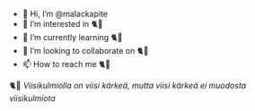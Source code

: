 - 👋 Hi, I’m @malackapite
- 👀 I’m interested in 🐈💨
- 🌱 I’m currently learning 🐈💨
- 💞️ I’m looking to collaborate on 🐈💨
- 📫 How to reach me 🐈💨

<!---
malackapite/malackapite is a ✨ special ✨ repository because its `README.md` (this file) appears on your GitHub profile.
You can click the Preview link to take a look at your changes.
--->

🐈💨
<i>Viisikulmiolla on viisi kärkeä, mutta viisi kärkeä ei muodosta viisikulmiota</i>
